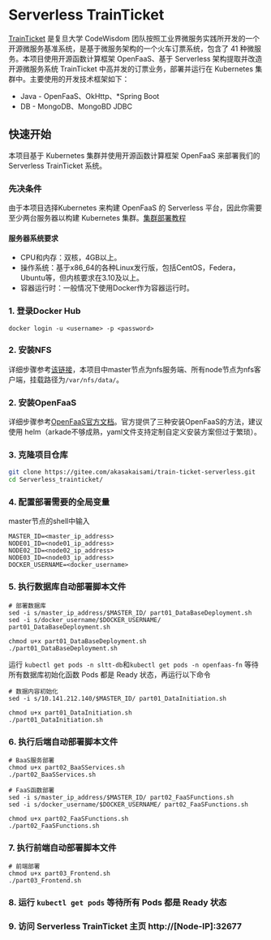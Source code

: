 # Serverless TrainTicket

[TrainTicket](https://github.com/FudanSELab/train-ticket) 是复旦大学 CodeWisdom 团队按照工业界微服务实践所开发的一个开源微服务基准系统，是基于微服务架构的一个火车订票系统，包含了 41 种微服务。本项目使用开源函数计算框架 OpenFaaS、基于 Serverless 架构提取并改造开源微服务系统 TrainTicket 中高并发的订票业务，部署并运行在 Kubernetes 集群中。主要使用的开发技术框架如下：

- Java - OpenFaaS、OkHttp、*Spring Boot
- DB - MongoDB、MongoBD JDBC



## 快速开始

本项目基于 Kubernetes 集群并使用开源函数计算框架 OpenFaaS 来部署我们的 Serverless TrainTicket 系统。

### 先决条件

由于本项目选择Kubernetes 来构建 OpenFaaS 的 Serverless 平台，因此你需要至少两台服务器以构建 Kubernetes 集群。[集群部署教程](https://blog.csdn.net/lbw520/article/details/96446272)

#### 服务器系统要求

- CPU和内存：双核，4GB以上。
- 操作系统：基于x86_64的各种Linux发行版，包括CentOS，Federa，Ubuntu等，但内核要求在3.10及以上。
- 容器运行时：一般情况下使用Docker作为容器运行时。

### 1. 登录Docker Hub

```shell
docker login -u <username> -p <password>
```

### 2. 安装NFS

详细步骤参考[该链接](https://qizhanming.com/blog/2018/08/08/how-to-install-nfs-on-centos-7)，本项目中master节点为nfs服务端、所有node节点为nfs客户端，挂载路径为`/var/nfs/data/`。

### 2. 安装OpenFaaS

详细步骤参考[OpenFaaS官方文档](https://docs.openfaas.com/deployment/kubernetes/)。官方提供了三种安装OpenFaaS的方法，建议使用 helm（arkade不够成熟，yaml文件支持定制自定义安装方案但过于繁琐）。

### 3. 克隆项目仓库

```sh
git clone https://gitee.com/akasakaisami/train-ticket-serverless.git
cd Serverless_trainticket/
```

### 4. 配置部署需要的全局变量

master节点的shell中输入

```shell
MASTER_ID=<master_ip_address>
NODE01_ID=<node01_ip_address>
NODE02_ID=<node02_ip_address>
NODE03_ID=<node03_ip_address>
DOCKER_USERNAME=<docker_username>
```

### 5. 执行数据库自动部署脚本文件

```shell
# 部署数据库
sed -i s/master_ip_address/$MASTER_ID/ part01_DataBaseDeployment.sh
sed -i s/docker_username/$DOCKER_USERNAME/ part01_DataBaseDeployment.sh

chmod u+x part01_DataBaseDeployment.sh
./part01_DataBaseDeployment.sh
```

运行 `kubectl get pods -n sltt-db`和`kubectl get pods -n openfaas-fn` 等待所有数据库初始化函数 Pods 都是 Ready 状态，再运行以下命令

```shell
# 数据内容初始化
sed -i s/10.141.212.140/$MASTER_ID/ part01_DataInitiation.sh

chmod u+x part01_DataInitiation.sh
./part01_DataInitiation.sh
```

### 6. 执行后端自动部署脚本文件

```shell
# BaaS服务部署
chmod u+x part02_BaaSServices.sh
./part02_BaaSServices.sh
```

```shell
# FaaS函数部署
sed -i s/master_ip_address/$MASTER_ID/ part02_FaaSFunctions.sh
sed -i s/docker_username/$DOCKER_USERNAME/ part02_FaaSFunctions.sh

chmod u+x part02_FaaSFunctions.sh
./part02_FaaSFunctions.sh
```

### 7. 执行前端自动部署脚本文件

```shell
# 前端部署
chmod u+x part03_Frontend.sh
./part03_Frontend.sh
```

### 8. 运行 `kubectl get pods` 等待所有 Pods 都是 Ready 状态

### 9. 访问 Serverless TrainTicket 主页 http://[Node-IP]:32677


